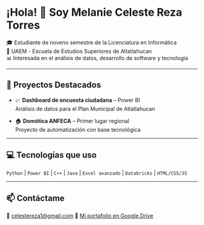 # ¡Hola! 👋 Soy Melanie Celeste Reza Torres 

🎓 Estudiante de noveno semestre de la Licenciatura en Informática  
📍 UAEM - Escuela de Estudios Superiores de Atlatlahucan  
📊 Interesada en el análisis de datos, desarrollo de software y tecnología

---

## 🚀 Proyectos Destacados

- 📈 **Dashboard de encuesta ciudadana** – Power BI  
  Análisis de datos para el Plan Municipal de Atlatlahucan

- 🏠 **Domótica ANFECA** – Primer lugar regional  
  Proyecto de automatización con base tecnológica

---

## 💻 Tecnologías que uso

`Python` | `Power BI` | `C++` | `Java` | `Excel avanzado` | `Databricks` | `HTML/CSS/JS`

---

## 📫 Contáctame

📧 celestereza1@gmail.com 
🔗 [Mi portafolio en Google Drive](https://drive.google.com/drive/folders/1A4uPWIpIt3F69QypElVtWX1Adr_wxVuE)
